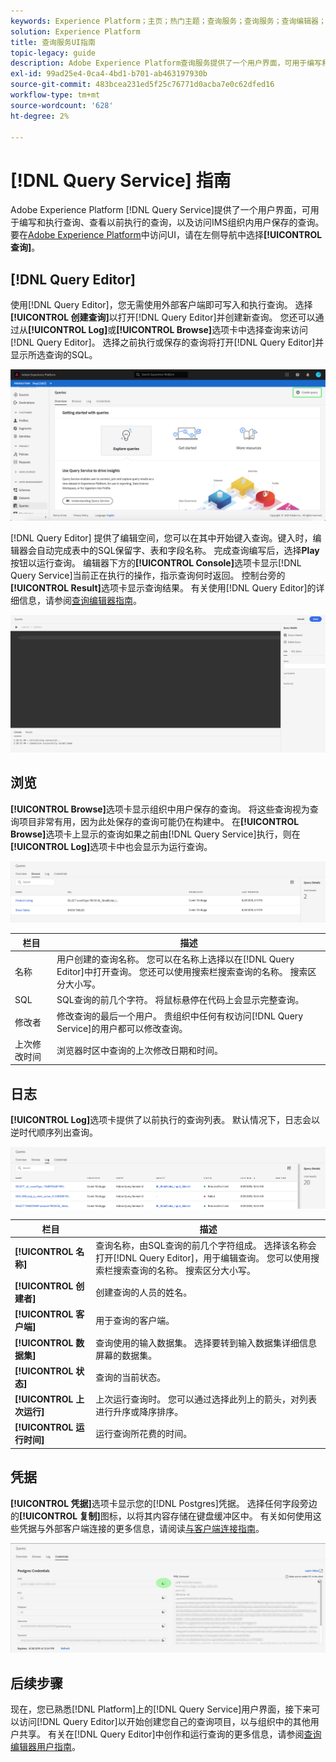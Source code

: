 ```yaml
---
keywords: Experience Platform；主页；热门主题；查询服务；查询服务；查询编辑器；查询编辑器；查询编辑器；查询编辑器；
solution: Experience Platform
title: 查询服务UI指南
topic-legacy: guide
description: Adobe Experience Platform查询服务提供了一个用户界面，可用于编写和执行查询、查看以前执行的查询，以及访问由IMS组织内的用户保存的查询。
exl-id: 99ad25e4-0ca4-4bd1-b701-ab463197930b
source-git-commit: 483bcea231ed5f25c76771d0acba7e0c62dfed16
workflow-type: tm+mt
source-wordcount: '628'
ht-degree: 2%

---
```


# [!DNL Query Service] 指南

Adobe Experience Platform [!DNL Query Service]提供了一个用户界面，可用于编写和执行查询、查看以前执行的查询，以及访问IMS组织内用户保存的查询。 要在[Adobe Experience Platform](https://platform.adobe.com)中访问UI，请在左侧导航中选择&#x200B;**[!UICONTROL 查询]**。

## [!DNL Query Editor]

使用[!DNL Query Editor]，您无需使用外部客户端即可写入和执行查询。 选择&#x200B;**[!UICONTROL 创建查询]**&#x200B;以打开[!DNL Query Editor]并创建新查询。 您还可以通过从&#x200B;**[!UICONTROL Log]**&#x200B;或&#x200B;**[!UICONTROL Browse]**&#x200B;选项卡中选择查询来访问[!DNL Query Editor]。 选择之前执行或保存的查询将打开[!DNL Query Editor]并显示所选查询的SQL。

![图像](../images/ui/overview/overview.png)

[!DNL Query Editor] 提供了编辑空间，您可以在其中开始键入查询。键入时，编辑器会自动完成表中的SQL保留字、表和字段名称。 完成查询编写后，选择&#x200B;**Play**&#x200B;按钮以运行查询。 编辑器下方的&#x200B;**[!UICONTROL Console]**&#x200B;选项卡显示[!DNL Query Service]当前正在执行的操作，指示查询何时返回。 控制台旁的&#x200B;**[!UICONTROL Result]**&#x200B;选项卡显示查询结果。 有关使用[!DNL Query Editor]的详细信息，请参阅[查询编辑器指南](./user-guide.md)。

![图像](../images/ui/overview/query-editor.png)

## 浏览

**[!UICONTROL Browse]**&#x200B;选项卡显示组织中用户保存的查询。 将这些查询视为查询项目非常有用，因为此处保存的查询可能仍在构建中。 在&#x200B;**[!UICONTROL Browse]**&#x200B;选项卡上显示的查询如果之前由[!DNL Query Service]执行，则在&#x200B;**[!UICONTROL Log]**&#x200B;选项卡中也会显示为运行查询。

![图像](../images/ui/overview/browse.png)

| 栏目 | 描述 |
| --- | --- |
| 名称 | 用户创建的查询名称。 您可以在名称上选择以在[!DNL Query Editor]中打开查询。 您还可以使用搜索栏搜索查询的名称。 搜索区分大小写。 |
| SQL | SQL查询的前几个字符。 将鼠标悬停在代码上会显示完整查询。 |
| 修改者 | 修改查询的最后一个用户。 贵组织中任何有权访问[!DNL Query Service]的用户都可以修改查询。 |
| 上次修改时间 | 浏览器时区中查询的上次修改日期和时间。 |

## 日志

**[!UICONTROL Log]**&#x200B;选项卡提供了以前执行的查询列表。 默认情况下，日志会以逆时代顺序列出查询。

![图像](../images/ui/overview/log.png)

| 栏目 | 描述 |
| --- | --- |
| **[!UICONTROL 名称]** | 查询名称，由SQL查询的前几个字符组成。 选择该名称会打开[!DNL Query Editor]，用于编辑查询。 您可以使用搜索栏搜索查询的名称。 搜索区分大小写。 |
| **[!UICONTROL 创建者]** | 创建查询的人员的姓名。 |
| **[!UICONTROL 客户端]** | 用于查询的客户端。 |
| **[!UICONTROL 数据集]** | 查询使用的输入数据集。 选择要转到输入数据集详细信息屏幕的数据集。 |
| **[!UICONTROL 状态]** | 查询的当前状态。 |
| **[!UICONTROL 上次运行]** | 上次运行查询时。 您可以通过选择此列上的箭头，对列表进行升序或降序排序。 |
| **[!UICONTROL 运行时间]** | 运行查询所花费的时间。 |

## 凭据

**[!UICONTROL 凭据]**&#x200B;选项卡显示您的[!DNL Postgres]凭据。 选择任何字段旁边的&#x200B;**[!UICONTROL 复制]**&#x200B;图标，以将其内容存储在键盘缓冲区中。 有关如何使用这些凭据与外部客户端连接的更多信息，请阅读[与客户端连接指南](../clients/overview.md)。

![图像](../images/ui/overview/credentials.png)

## 后续步骤

现在，您已熟悉[!DNL Platform]上的[!DNL Query Service]用户界面，接下来可以访问[!DNL Query Editor]以开始创建您自己的查询项目，以与组织中的其他用户共享。 有关在[!DNL Query Editor]中创作和运行查询的更多信息，请参阅[查询编辑器用户指南](./user-guide.md)。